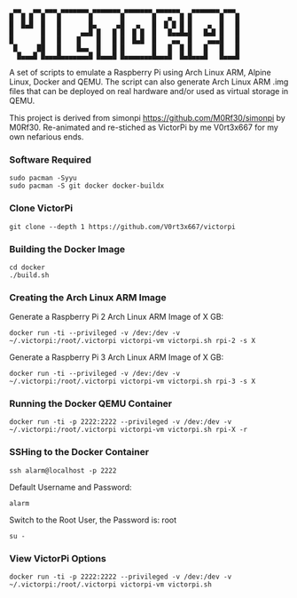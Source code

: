 ```````````````````````````````````````````````````````````
 ▄▄   ▄▄ ▄▄▄ ▄▄▄▄▄▄▄ ▄▄▄▄▄▄▄ ▄▄▄▄▄▄▄ ▄▄▄▄▄▄   ▄▄▄▄▄▄▄ ▄▄▄ 
█  █ █  █   █       █       █       █   ▄  █ █       █   █
█  █▄█  █   █       █▄     ▄█   ▄   █  █ █ █ █    ▄  █   █
█       █   █     ▄▄█ █   █ █  █ █  █   █▄▄█▄█   █▄█ █   █
█       █   █    █    █   █ █  █▄█  █    ▄▄  █    ▄▄▄█   █
 █     ██   █    █▄▄  █   █ █       █   █  █ █   █   █   █
  █▄▄▄█ █▄▄▄█▄▄▄▄▄▄▄█ █▄▄▄█ █▄▄▄▄▄▄▄█▄▄▄█  █▄█▄▄▄█   █▄▄▄█
```````````````````````````````````````````````````````````

A set of scripts to emulate a Raspberry Pi using Arch Linux ARM, Alpine Linux, Docker and QEMU. The script can also generate Arch Linux ARM .img files that can be deployed on real hardware and/or used as virtual storage in QEMU.

This project is derived from simonpi https://github.com/M0Rf30/simonpi by M0Rf30. Re-animated and re-stiched as VictorPi by me V0rt3x667 for my own nefarious ends.

### Software Required
```shell
sudo pacman -Syyu
sudo pacman -S git docker docker-buildx
```

### Clone VictorPi
```shell
git clone --depth 1 https://github.com/V0rt3x667/victorpi
```

### Building the Docker Image
```shell
cd docker
./build.sh
```

### Creating the Arch Linux ARM Image
Generate a Raspberry Pi 2 Arch Linux ARM Image of X GB:
```shell
docker run -ti --privileged -v /dev:/dev -v ~/.victorpi:/root/.victorpi victorpi-vm victorpi.sh rpi-2 -s X
```
Generate a Raspberry Pi 3 Arch Linux ARM Image of X GB:
```shell
docker run -ti --privileged -v /dev:/dev -v ~/.victorpi:/root/.victorpi victorpi-vm victorpi.sh rpi-3 -s X
```

### Running the Docker QEMU Container
```shell
docker run -ti -p 2222:2222 --privileged -v /dev:/dev -v ~/.victorpi:/root/.victorpi victorpi-vm victorpi.sh rpi-X -r
```

### SSHing to the Docker Container
```shell
ssh alarm@localhost -p 2222
```
Default Username and Password:
```shell
alarm
```
Switch to the Root User, the Password is: root
```shell
su -
```

### View VictorPi Options
```shell
docker run -ti -p 2222:2222 --privileged -v /dev:/dev -v ~/.victorpi:/root/.victorpi victorpi-vm victorpi.sh
```
